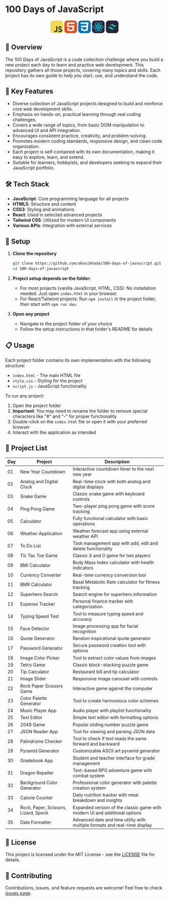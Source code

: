 # 100 Days of JavaScript

<div align="center">
   <img src="assets/js.png" width="40" alt="JavaScript">
   <img src="assets/html.png" width="40" alt="HTML">
   <img src="assets/css.png" width="40" alt="CSS">
   <img src="assets/react.png" width="40" alt="React">
   <img src="assets/tailwind.png" width="40" alt="Tailwind">
</div>

## 📝 Overview

The 100 Days of JavaScript is a code collection challenge where you build a new project each day to learn and practice web development. This repository gathers all those projects, covering many topics and skills. Each project has its own guide to help you start, use, and understand the code.

## 🔑 Key Features

- Diverse collection of JavaScript projects designed to build and reinforce core web development skills.
- Emphasis on hands-on, practical learning through real coding challenges.
- Covers a wide range of topics, from basic DOM manipulation to advanced UI and API integration.
- Encourages consistent practice, creativity, and problem-solving.
- Promotes modern coding standards, responsive design, and clean code organization.
- Each project is self-contained with its own documentation, making it easy to explore, learn, and extend.
- Suitable for learners, hobbyists, and developers seeking to expand their JavaScript portfolio.

## 🛠️ Tech Stack

- **JavaScript**: Core programming language for all projects
- **HTML5**: Structure and content
- **CSS3**: Styling and animations
- **React**: Used in selected advanced projects
- **Tailwind CSS**: Utilized for modern UI components
- **Various APIs**: Integration with external services

## 🚀 Setup

1. **Clone the repository**

   ```bash
   git clone https://github.com/akosikhada/100-days-of-javascript.git
   cd 100-days-of-javascript
   ```

2. **Project setup depends on the folder:**

   - For most projects (vanilla JavaScript, HTML, CSS): No installation needed. Just open `index.html` in your browser.
   - For React/Tailwind projects: Run `npm install` in the project folder, then start with `npm run dev`.

3. **Open any project**
   - Navigate to the project folder of your choice
   - Follow the setup instructions in that folder's README for details

## 📋 Usage

Each project folder contains its own implementation with the following structure:

- `index.html` - The main HTML file
- `style.css` - Styling for the project
- `script.js` - JavaScript functionality

To run any project:

1. Open the project folder
2. **Important**: You may need to rename the folder to remove special characters like "#" and "-" for proper functionality
3. Double-click on the `index.html` file or open it with your preferred browser
4. Interact with the application as intended

## 📂 Project List

| Day | Project                              | Description                                                                |
| --- | ------------------------------------ | -------------------------------------------------------------------------- |
| 01  | New Year Countdown                   | Interactive countdown timer to the next new year                           |
| 02  | Analog and Digital Clock             | Real-time clock with both analog and digital displays                      |
| 03  | Snake Game                           | Classic snake game with keyboard controls                                  |
| 04  | Ping Pong Game                       | Two-player ping pong game with score tracking                              |
| 05  | Calculator                           | Fully functional calculator with basic operations                          |
| 06  | Weather Application                  | Weather forecast app using external weather API                            |
| 07  | To Do List                           | Task management app with add, edit and delete functionality                |
| 08  | Tic Tac Toe Game                     | Classic X and O game for two players                                       |
| 09  | BMI Calculator                       | Body Mass Index calculator with health indicators                          |
| 10  | Currency Converter                   | Real-time currency conversion tool                                         |
| 11  | BMR Calculator                       | Basal Metabolic Rate calculator for fitness tracking                       |
| 12  | Superhero Search                     | Search engine for superhero information                                    |
| 13  | Expense Tracker                      | Personal finance tracker with categorization                               |
| 14  | Typing Speed Test                    | Tool to measure typing speed and accuracy                                  |
| 15  | Face Detector                        | Image processing app for facial recognition                                |
| 16  | Quote Generator                      | Random inspirational quote generator                                       |
| 17  | Password Generator                   | Secure password creation tool with options                                 |
| 18  | Image Color Picker                   | Tool to extract color values from images                                   |
| 19  | Tetris Game                          | Classic block-stacking puzzle game                                         |
| 20  | Tip Calculator                       | Restaurant bill and tip calculator                                         |
| 21  | Image Slider                         | Responsive image carousel with controls                                    |
| 22  | Rock Paper Scissors Game             | Interactive game against the computer                                      |
| 23  | Color Palette Generator              | Tool to create harmonious color schemes                                    |
| 24  | Music Player App                     | Audio player with playlist functionality                                   |
| 25  | Text Editor                          | Simple text editor with formatting options                                 |
| 26  | 2048 Game                            | Popular sliding number puzzle game                                         |
| 27  | JSON Reader App                      | Tool for viewing and parsing JSON data                                     |
| 28  | Palindrome Checker                   | Tool to check if text reads the same forward and backward                  |
| 29  | Pyramid Generator                    | Customizable ASCII art pyramid generator                                   |
| 30  | Gradebook App                        | Student and teacher interface for grade management                         |
| 31  | Dragon Repeller                      | Text-based RPG adventure game with combat system                           |
| 32  | Background Color Generator           | Professional color generator with palette creation system                  |
| 33  | Calorie Counter                      | Daily nutrition tracker with meal breakdown and insights                   |
| 34  | Rock, Paper, Scissors, Lizard, Spock | Expanded version of the classic game with modern UI and additional options |
| 35  | Date Formatter                       | Advanced date and time utility with multiple formats and real-time display |

## 📝 License

This project is licensed under the MIT License - see the [LICENSE](LICENSE) file for details.

## 🤝 Contributing

Contributions, issues, and feature requests are welcome! Feel free to check [issues page](https://github.com/akosikhada/100-days-of-javascript/issues).

